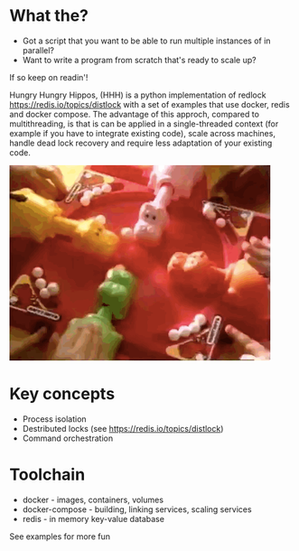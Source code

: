 # What the?

- Got a script that you want to be able to run multiple instances of in parallel?
- Want to write a program from scratch that's ready to scale up?

If so keep on readin'!

Hungry Hungry Hippos, (HHH) is a python implementation of redlock https://redis.io/topics/distlock with a set of examples that use docker, redis and docker compose.
The advantage of this approch, compared to multithreading, is that is can be applied in a single-threaded context (for example if you have to integrate existing code), scale across machines, handle dead lock recovery and require less adaptation of your existing code.

<img src="hhh.gif">

# Key concepts

- Process isolation
- Destributed locks (see https://redis.io/topics/distlock)
- Command orchestration

# Toolchain

- docker - images, containers, volumes
- docker-compose - building, linking services, scaling services
- redis - in memory key-value database


See examples for more fun
